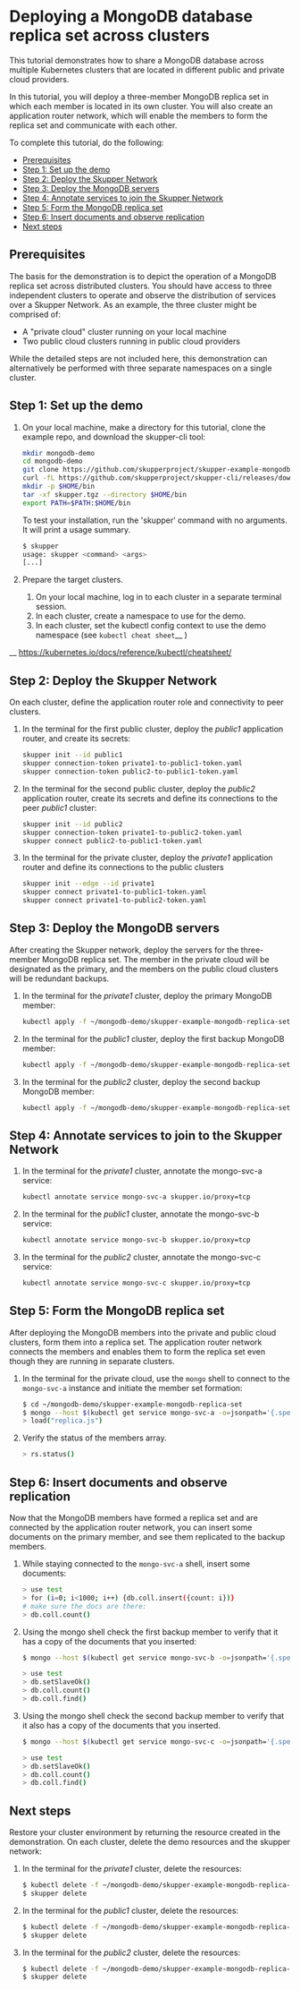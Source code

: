 # Deploying a MongoDB database replica set across clusters

This tutorial demonstrates how to share a MongoDB database across multiple Kubernetes clusters that are located in different public and private cloud providers.

In this tutorial, you will deploy a three-member MongoDB replica set in which each member is located in its own cluster. You will also create an application router network, which will enable the members to form the replica set and communicate with each other.

To complete this tutorial, do the following:

* [Prerequisites](#prerequisites)
* [Step 1: Set up the demo](#step-1-set-up-the-demo)
* [Step 2: Deploy the Skupper Network](#step-4-deploy-the-skupper-network)
* [Step 3: Deploy the MongoDB servers](#step-5-deploy-the-mongodb-servers)
* [Step 4: Annotate services to join the Skupper Network](#step-5-annotate-services-to-join-the-skupper-network)
* [Step 5: Form the MongoDB replica set](#step-6-form-the-mongodb-replica-set)
* [Step 6: Insert documents and observe replication](#step-7-insert-documents-and-observe-replication)
* [Next steps](#next-steps)

## Prerequisites

The basis for the demonstration is to depict the operation of a MongoDB replica set across distributed clusters. You should have access to three independent clusters to operate and observe the distribution of services over a Skupper Network. As an example, the three cluster might be comprised of:

* A "private cloud" cluster running on your local machine
* Two public cloud clusters running in public cloud providers

While the detailed steps are not included here, this demonstration can alternatively be performed with three separate namespaces on a single cluster. 

## Step 1: Set up the demo

1. On your local machine, make a directory for this tutorial, clone the example repo, and download the skupper-cli tool:

   ```bash
   mkdir mongodb-demo
   cd mongodb-demo
   git clone https://github.com/skupperproject/skupper-example-mongodb-replica-set.git
   curl -fL https://github.com/skupperproject/skupper-cli/releases/download/0.0.1-alpha/linux.tgz -o skupper.tgz
   mkdir -p $HOME/bin
   tar -xf skupper.tgz --directory $HOME/bin
   export PATH=$PATH:$HOME/bin
   ```

   To test your installation, run the 'skupper' command with no arguments. It will print a usage summary.

   ```bash
   $ skupper
   usage: skupper <command> <args>
   [...]
   ```

3. Prepare the target clusters.

   1. On your local machine, log in to each cluster in a separate terminal session.
   2. In each cluster, create a namespace to use for the demo.
   3. In each cluster, set the kubectl config context to use the demo namespace (see `kubectl cheat sheet`__ )

__ https://kubernetes.io/docs/reference/kubectl/cheatsheet/

## Step 2: Deploy the Skupper Network

On each cluster, define the application router role and connectivity to peer clusters.

1. In the terminal for the first public cluster, deploy the *public1* application router, and create its secrets:

   ```bash
   skupper init --id public1
   skupper connection-token private1-to-public1-token.yaml
   skupper connection-token public2-to-public1-token.yaml
   ```

2. In the terminal for the second public cluster, deploy the *public2* application router, create its secrets and define its connections to the peer *public1* cluster:

   ```bash
   skupper init --id public2
   skupper connection-token private1-to-public2-token.yaml
   skupper connect public2-to-public1-token.yaml
   ```

3. In the terminal for the private cluster, deploy the *private1* application router and define its connections to the public clusters

   ```bash
   skupper init --edge --id private1
   skupper connect private1-to-public1-token.yaml
   skupper connect private1-to-public2-token.yaml
   ```
   
## Step 3: Deploy the MongoDB servers

After creating the Skupper network, deploy the servers for the three-member MongoDB replica set. The member in the private cloud will be designated as the primary, and the members on the public cloud clusters will be redundant backups.

1. In the terminal for the *private1* cluster, deploy the primary MongoDB member:

   ```bash
   kubectl apply -f ~/mongodb-demo/skupper-example-mongodb-replica-set/deployment-mongo-svc-a.yaml
   ```

2. In the terminal for the *public1* cluster, deploy the first backup MongoDB member:

   ```bash
   kubectl apply -f ~/mongodb-demo/skupper-example-mongodb-replica-set/deployment-mongo-svc-b.yaml
   ```

3. In the terminal for the *public2* cluster, deploy the second backup MongoDB member:

   ```bash
   kubectl apply -f ~/mongodb-demo/skupper-example-mongodb-replica-set/deployment-mongo-svc-c.yaml
   ```

## Step 4: Annotate services to join to the Skupper Network


1. In the terminal for the *private1* cluster, annotate the mongo-svc-a service:

   ```bash
   kubectl annotate service mongo-svc-a skupper.io/proxy=tcp
   ```

2. In the terminal for the *public1* cluster, annotate the mongo-svc-b service:

   ```bash
   kubectl annotate service mongo-svc-b skupper.io/proxy=tcp
   ```

3. In the terminal for the *public2* cluster, annotate the mongo-svc-c service:

   ```bash
   kubectl annotate service mongo-svc-c skupper.io/proxy=tcp
   ```

## Step 5: Form the MongoDB replica set

After deploying the MongoDB members into the private and public cloud clusters, form them into a replica set. The application router network connects the members and enables them to form the replica set even though they are running in separate clusters.  

1. In the terminal for the private cloud, use the `mongo` shell to connect to
the `mongo-svc-a` instance and initiate the member set formation:

   ```bash
   $ cd ~/mongodb-demo/skupper-example-mongodb-replica-set
   $ mongo --host $(kubectl get service mongo-svc-a -o=jsonpath='{.spec.clusterIP}')
   > load("replica.js")
   ```

2. Verify the status of the members array.

   ```bash
   > rs.status()
   ```

## Step 6: Insert documents and observe replication

Now that the MongoDB members have formed a replica set and are connected by the application router network, you can insert some documents on the primary member, and see them replicated to the backup members.

1. While staying connected to the `mongo-svc-a` shell, insert some documents:

   ```bash
   > use test
   > for (i=0; i<1000; i++) {db.coll.insert({count: i})}
   # make sure the docs are there:
   > db.coll.count()
   ```

2. Using the mongo shell check the first backup member to verify that it has a copy of the documents that you inserted:

   ```bash
   $ mongo --host $(kubectl get service mongo-svc-b -o=jsonpath='{.spec.clusterIP}')
   ```

   ```bash
   > use test
   > db.setSlaveOk()
   > db.coll.count()
   > db.coll.find()
   ```


3. Using the mongo shell check the second backup member to verify that it also has a copy of the documents that you inserted.

   ```bash
   $ mongo --host $(kubectl get service mongo-svc-c -o=jsonpath='{.spec.clusterIP}')
   ```

   ```bash
   > use test
   > db.setSlaveOk()
   > db.coll.count()
   > db.coll.find()
   ```

## Next steps

Restore your cluster environment by returning the resource created in the demonstration. On each cluster, delete the demo resources and the skupper network:

1. In the terminal for the *private1* cluster, delete the resources:


   ```bash
   $ kubectl delete -f ~/mongodb-demo/skupper-example-mongodb-replica-set/deployment-mongo-svc-a.yaml
   $ skupper delete
   ```

2. In the terminal for the *public1* cluster, delete the resources:


   ```bash
   $ kubectl delete -f ~/mongodb-demo/skupper-example-mongodb-replica-set/deployment-mongo-svc-b.yaml
   $ skupper delete
   ```

3. In the terminal for the *public2* cluster, delete the resources:


   ```bash
   $ kubectl delete -f ~/mongodb-demo/skupper-example-mongodb-replica-set/deployment-mongo-svc-c.yaml
   $ skupper delete
   ```

